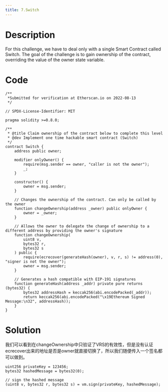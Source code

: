 ```yaml
---
title: 7.Switch
---
```

# Description
For this challenge, we have to deal only with a single Smart Contract called Switch. The goal of the challenge is to gain ownership of the contract, overriding the value of the owner state variable.

# Code
```solidity
/**
 *Submitted for verification at Etherscan.io on 2022-08-13
 */

// SPDX-License-Identifier: MIT

pragma solidity >=0.8.0;

/**
 * @title Claim ownership of the contract below to complete this level
 * @dev Implement one time hackable smart contract (Switch)
 */
contract Switch {
    address public owner;

    modifier onlyOwner() {
        require(msg.sender == owner, "caller is not the owner");
        _;
    }

    constructor() {
        owner = msg.sender;
    }

    // Changes the ownership of the contract. Can only be called by the owner
    function changeOwnership(address _owner) public onlyOwner {
        owner = _owner;
    }

    // Allows the owner to delegate the change of ownership to a different address by providing the owner's signature
    function changeOwnership(
        uint8 v,
        bytes32 r,
        bytes32 s
    ) public {
        require(ecrecover(generateHash(owner), v, r, s) != address(0), "signer is not the owner");
        owner = msg.sender;
    }

    // Generates a hash compatible with EIP-191 signatures
    function generateHash(address _addr) private pure returns (bytes32) {
        bytes32 addressHash = keccak256(abi.encodePacked(_addr));
        return keccak256(abi.encodePacked("\x19Ethereum Signed Message:\n32", addressHash));
    }
}
```

# Solution

我们可以看到在changeOwnership中只验证了VRS的有效性，但是没有认证ecrecover出来的地址是否是owner就直接切换了，所以我们随便传入一个签名都可以做到。
```
uint256 privateKey = 123456;
bytes32 hashedMessage = bytes32(0);

// sign the hashed message
(uint8 v, bytes32 r, bytes32 s) = vm.sign(privateKey, hashedMessage);
```